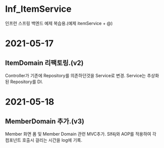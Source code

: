 # Inf_ItemService

인프런 스프링 백엔드 예제 복습용.(예제 itemService + @)

# 2021-05-17
## ItemDomain 리팩토링.(v2)
Controller가 기존에 Repository를 의존하던것을 Service로 변경. 
Service는 추상화된 Repository를 DI.

# 2021-05-18
## MemberDomain 추가.(v3)
Member 화면 폼 및 Member Domain 관련 MVC추가.
Slf4j와 AOP를 적용하여 각 컴포넌트 호출시 걸리는 시간을 log에 기록.
